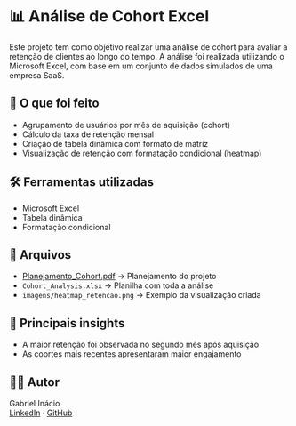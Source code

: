 
# 📊 Análise de Cohort Excel

Este projeto tem como objetivo realizar uma análise de cohort para avaliar a retenção de clientes ao longo do tempo. A análise foi realizada utilizando o Microsoft Excel, com base em um conjunto de dados simulados de uma empresa SaaS.

## 📌 O que foi feito

- Agrupamento de usuários por mês de aquisição (cohort)
- Cálculo da taxa de retenção mensal
- Criação de tabela dinâmica com formato de matriz
- Visualização de retenção com formatação condicional (heatmap)

## 🛠️ Ferramentas utilizadas

- Microsoft Excel
- Tabela dinâmica
- Formatação condicional

## 📁 Arquivos

- [Planejamento_Cohort.pdf](https://github.com/user-attachments/files/21675552/Planejamento_Cohort.pdf) → Planejamento do projeto
- `Cohort_Analysis.xlsx` → Planilha com toda a análise
- `imagens/heatmap_retencao.png` → Exemplo da visualização criada

## 🧠 Principais insights

- A maior retenção foi observada no segundo mês após aquisição
- As coortes mais recentes apresentaram maior engajamento

## 👨‍💻 Autor

Gabriel Inácio  
[LinkedIn](https://www.linkedin.com/in/gabriel-farias-in%C3%A1cio-765155267/) · [GitHub](√)
